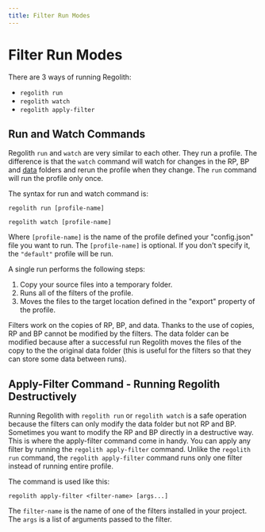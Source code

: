 ```yaml
---
title: Filter Run Modes
---
```


# Filter Run Modes

There are 3 ways of running Regolith:
- `regolith run`
- `regolith watch`
- `regolith apply-filter`

## Run and Watch Commands

Regolith `run` and `watch` are very similar to each other. They run a profile. The difference is
that the `watch` command will watch for changes in the RP, BP and [data](/guide/data-folder) folders
and rerun the profile when they change. The `run` command will run the profile only once.

The syntax for run and watch command is:

```
regolith run [profile-name]
```

```
regolith watch [profile-name]
```

Where `[profile-name]` is the name of the profile defined your "config.json" file you want to run.
The `[profile-name]` is optional. If you don't specify it, the `"default"` profile will be run.

A single run performs the following steps:
1. Copy your source files into a temporary folder.
2. Runs all of the filters of the profile.
3. Moves the files to the target location defined in the "export" property of the profile.

Filters work on the copies of RP, BP, and data. Thanks to the use of copies, RP
and BP cannot be modified by the filters. The data folder can be modified
because after a successful run Regolith moves the files of the copy to the
the original data folder (this is useful for the filters so that they can store
some data between runs).

## Apply-Filter Command - Running Regolith Destructively

Running Regolith with `regolith run` or `regolith watch` is a safe operation because the filters can
only modify the data folder but not RP and BP. Sometimes you want to modify the RP and BP directly
in a destructive way. This is where the apply-filter command come in handy. You can apply any filter
by running the `regolith apply-filter` command. Unlike the `regolith run` command, the `regolith apply-filter`
command runs only one filter instead of running entire profile.

The command is used like this:

```
regolith apply-filter <filter-name> [args...]
```

The `filter-name` is the name of one of the filters installed in your project. The `args` is a list of arguments passed to the filter.
